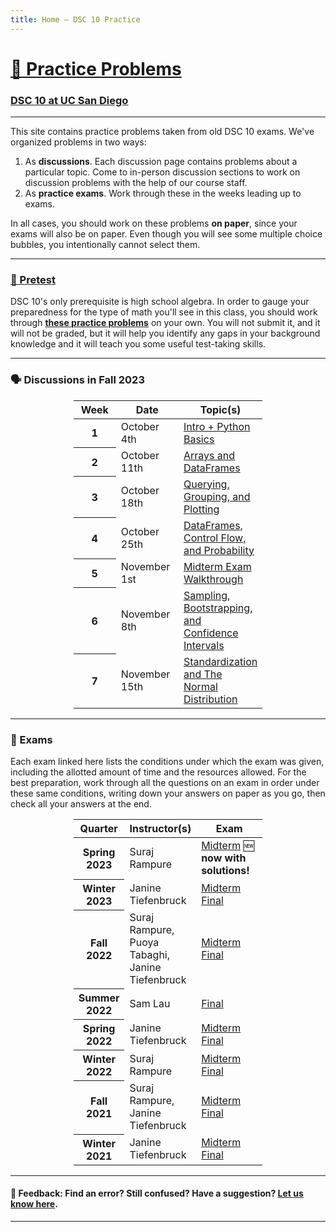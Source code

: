 ```yaml
---
title: Home – DSC 10 Practice
---
```


<h1><a href=''>💪 Practice Problems</a></h1>

<h3><a href='https://dsc10.com'>DSC 10 at UC San Diego</a></h3>

---

This site contains practice problems taken from old DSC 10 exams. We've organized problems in two ways:

1. As **discussions**. Each discussion page contains problems about a particular topic. Come to in-person discussion sections to work on discussion problems with the help of our course staff.
1. As **practice exams**. Work through these in the weeks leading up to exams.

In all cases, you should work on these problems **on paper**, since your exams will also be on paper. Even though you will see some multiple choice bubbles, you intentionally cannot select them.
<!-- 
**Tip:** Keep the [DSC 10 Reference Sheet](https://drive.google.com/file/d/1ky0Np67HS2O4LO913P-ing97SJG0j27n/view) open in another tab. **You will have access to the Reference Sheet during exams (but no other resources).** -->

---

### <a href="pretest/index.html">🧮 Pretest</a>

DSC 10's only prerequisite is high school algebra.
In order to gauge your preparedness for the type of math you'll see
in this class, you should work through <b><a href="pretest/index.html">these practice problems</a></b> on your own. You will not submit it, and it will not be graded, but it will help you identify any gaps in your background knowledge and it will teach you some useful test-taking skills.

---

### 🗣️ Discussions in Fall 2023

<center>
<table class="table" style="width:60%">
    <colgroup>
       <col span="1" style="width: 25%;">
       <col span="1" style="width: 35%;">
       <col span="1" style="width: 40%;">
    </colgroup>
  <thead>
    <tr>
      <th scope="col">Week</th>
      <th scope="col">Date</th>
      <th scope="col">Topic(s)</th>
    </tr>
  </thead>
  <tbody>
    <tr>
      <th scope="row">1</th>
      <td>October 4th</td>
      <td><a href="disc01/index.html">Intro + Python Basics</a></td>
    </tr>   
    <tr>
      <th scope="row">2</th>
      <td>October 11th</td>
      <td><a href="disc02/index.html">Arrays and DataFrames</a></td>
    </tr>
    <tr>
      <th scope="row">3</th>
      <td>October 18th</td>
      <td><a href="disc03/index.html">Querying, Grouping, and Plotting</a></td>
    </tr>
    <tr>
      <th scope="row">4</th>
      <td>October 25th</td>
      <td><a href="disc04/index.html">DataFrames, Control Flow, and Probability</a></td>
    </tr>   
      <tr>
      <th scope="row">5</th>
      <td>November 1st</td>
      <td><a href="https://dsc10.com/resources/exams/fa23-midterm-sol.pdf">Midterm Exam Walkthrough</a></td>
    </tr>
    </tr>   
      <tr>
      <th scope="row">6</th>
      <td>November 8th</td>
      <td><a href="disc06/index.html">Sampling, Bootstrapping, and Confidence Intervals</a></td>
    </tr>
    </tr>   
      <tr>
      <th scope="row">7</th>
      <td>November 15th</td>
      <td><a href="disc07/index.html">Standardization and The Normal Distribution</a></td>
    </tr>      
  </tbody>
</table>
</center>


---

### 📝 Exams

Each exam linked here lists the conditions under which the exam was given, including the allotted amount of time and the resources allowed. For the best preparation, work through all the questions on an exam in order under these same conditions, writing down your answers on paper as you go, then check all your answers at the end.

<center>
<table class="table" style="width:60%">
    <colgroup>
       <col span="1" style="width: 25%;">
       <col span="1" style="width: 35%;">
       <col span="1" style="width: 40%;">
    </colgroup>
  <thead>
    <tr>
      <th scope="col">Quarter</th>
      <th scope="col">Instructor(s)</th>
      <th scope="col">Exam</th>
    </tr>
  </thead>
  <tbody>
    <tr>
      <th scope="row">Spring 2023</th>
      <td>Suraj Rampure</td>
      <td><a href='sp23-midterm/index.html'>Midterm</a> 🆕 <b>now with solutions!</b>
      </td>
    </tr>
    <tr>
      <th scope="row">Winter 2023</th>
      <td>Janine Tiefenbruck</td>
      <td><a href='wi23-midterm/index.html'>Midterm</a>
          <br>
          <a href='wi23-final/index.html'>Final</a>
      </td>
    </tr>
    <tr>
      <th scope="row">Fall 2022</th>
      <td>Suraj Rampure, Puoya Tabaghi, Janine Tiefenbruck</td>
      <td><a href='fa22-midterm/index.html'>Midterm</a>
          <br>
          <a href='fa22-final/index.html'>Final</a>
      </td>
    </tr>
    <tr>
      <th scope="row">Summer 2022</th>
      <td>Sam Lau</td>
      <td><a href='su22-final/index.html'>Final</a>
      </td>
    </tr>
    <tr>
      <th scope="row">Spring 2022</th>
      <td>Janine Tiefenbruck</td>
      <td><a href='sp22-midterm/index.html'>Midterm</a>
          <br>
          <a href='sp22-final/index.html'>Final</a>
      </td>
    </tr>
    <tr>
      <th scope="row">Winter 2022</th>
      <td>Suraj Rampure</td>
      <td><a href='wi22-midterm/index.html'>Midterm</a>
          <br>
          <a href='wi22-final/index.html'>Final</a>
      </td>
    </tr>
    <tr>
      <th scope="row">Fall 2021</th>
      <td>Suraj Rampure, Janine Tiefenbruck</td>
      <td><a href='fa21-midterm/index.html'>Midterm</a>
          <br>
          <a href='fa21-final/index.html'>Final</a>
          </td>
    </tr>
    <tr>
      <th scope="row">Winter 2021</th>
      <td>Janine Tiefenbruck</td>
      <td><a href='wi21-midterm/index.html'>Midterm</a>
          <br>
          <a href='wi21-final/index.html'>Final</a>
      </td>
    </tr>
  </tbody>
</table>
</center>

---

#### 👋 Feedback: Find an error? Still confused? Have a suggestion? <a href="https://forms.gle/WZ71FchnXU1K154d7">Let us know here</u></a>.

---
